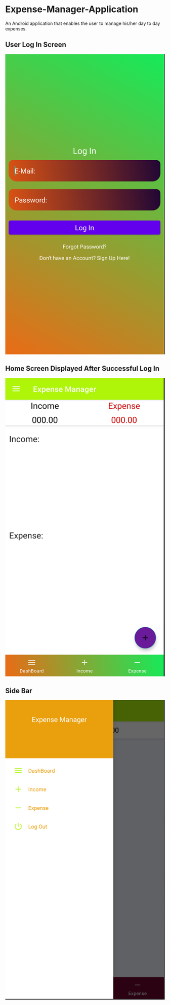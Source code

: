 # Expense-Manager-Application
An Android application that enables the user to manage his/her day to day expenses.

## User Log In Screen
!['Log In'](logIn.png)

## Home Screen Displayed After Successful Log In
!['Home Screen'](homeScreen.png)

## Side Bar
!['Side Bar'](sideBar.png)
